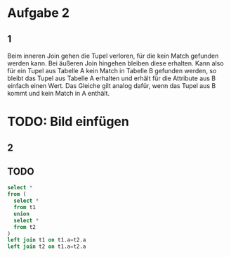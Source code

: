 # Aufgabe 2
## 1
Beim inneren Join gehen die Tupel verloren, für die kein Match gefunden werden kann.
Bei äußeren Join hingehen bleiben diese erhalten. Kann also für ein Tupel aus Tabelle A kein Match in Tabelle B gefunden werden, so bleibt das Tupel aus Tabelle A erhalten und erhält für die Attribute aus B einfach einen Wert. Das Gleiche gilt analog dafür, wenn das Tupel aus B kommt und kein Match in A enthält.

# TODO: Bild einfügen

## 2
## TODO
```SQL
select *
from (
  select *
  from t1
  union 
  select *
  from t2
)
left join t1 on t1.a=t2.a 
left join t2 on t1.a=t2.a 
```